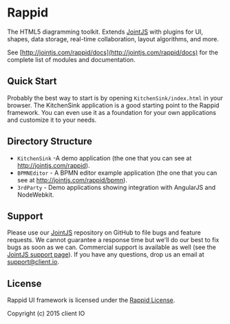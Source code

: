 # Rappid

The HTML5 diagramming toolkit. Extends [JointJS](https://github.com/clientIO/joint) with plugins for UI, shapes, data storage, real-time collaboration, layout algorithms, and more.

See [http://jointjs.com/rappid/docs](http://jointjs.com/rappid/docs) for the complete list of modules and documentation.


## Quick Start

Probably the best way to start is by opening `KitchenSink/index.html` in your browser. The KitchenSink application is a good starting point to the Rappid framework. You can even use it as a foundation for your own applications and customize it to your needs.


## Directory Structure

* `KitchenSink` -A demo application (the one that you can see at http://jointjs.com/rappid).
* `BPMNEditor` - A BPMN editor example application (the one that you can see at http://jointjs.com/rappid/bpmn).
* `3rdParty` - Demo applications showing integration with AngularJS and NodeWebkit.


## Support

Please use our [JointJS](https://github.com/clientIO/joint/issues) repository on GitHub to file bugs and feature requests. We cannot guarantee a response time but we'll do our best to fix bugs as soon as we can. Commercial support is available as well (see the [JointJS support page](http://jointjs.com/support)). If you have any questions, drop us an email at [support@client.io](mailto:support@client.io).


## License

Rappid UI framework is licensed under the [Rappid License](http://jointjs.com/license/rappid).

Copyright (c) 2015 client IO